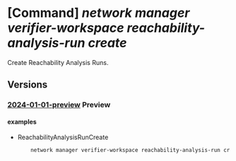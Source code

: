 # [Command] _network manager verifier-workspace reachability-analysis-run create_

Create Reachability Analysis Runs.

## Versions

### [2024-01-01-preview](/Resources/mgmt-plane/L3N1YnNjcmlwdGlvbnMve30vcmVzb3VyY2Vncm91cHMve30vcHJvdmlkZXJzL21pY3Jvc29mdC5uZXR3b3JrL25ldHdvcmttYW5hZ2Vycy97fS92ZXJpZmllcndvcmtzcGFjZXMve30vcmVhY2hhYmlsaXR5YW5hbHlzaXNydW5zL3t9/2024-01-01-preview.xml) **Preview**

<!-- mgmt-plane /subscriptions/{}/resourcegroups/{}/providers/microsoft.network/networkmanagers/{}/verifierworkspaces/{}/reachabilityanalysisruns/{} 2024-01-01-preview -->

#### examples

- ReachabilityAnalysisRunCreate
    ```bash
        network manager verifier-workspace reachability-analysis-run create --name "myAnalysisRun" --workspace-name "myVerifierWorkspace" --network-manager-name "myAVNM" --resource-group "myAVNMResourceGroup" --subscription "00000000-0000-0000-0000-000000000000" --description “hello world analysis run” --intent-id “/subscriptions/00000000-0000-0000-0000-000000000000/resourceGroups/ myAVNMResourceGroup /providers/Microsoft.Network/networkManagers/myAVNM/verifierWorkspaces/myVerifierWorkspace /reachabilityAnalysisIntents/myAnalysisIntent”
    ```
